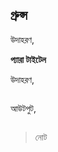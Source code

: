 ## গ্রুপ্স    


উদাহরণ,   

**প্যারা টাইটেল**  

উদাহরণ,   

```python
```   

আউটপুট,  

```python

```   

> নোট
